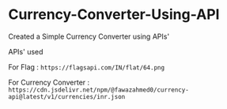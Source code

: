 # Currency-Converter-Using-API

Created a Simple Currency Converter using APIs'

APIs' used 

For Flag : 
    ```
    https://flagsapi.com/IN/flat/64.png
    ```

For Currency Converter : 
    ```
    https://cdn.jsdelivr.net/npm/@fawazahmed0/currency-api@latest/v1/currencies/inr.json
    ```